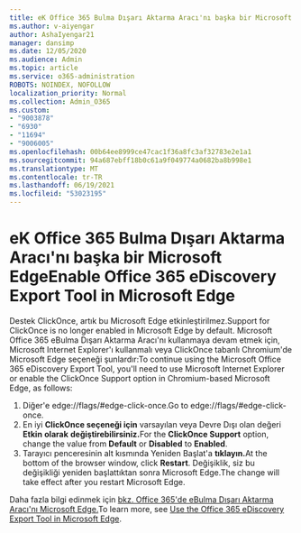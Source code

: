 ```yaml
---
title: eK Office 365 Bulma Dışarı Aktarma Aracı'nı başka bir Microsoft Edge
ms.author: v-aiyengar
author: AshaIyengar21
manager: dansimp
ms.date: 12/05/2020
ms.audience: Admin
ms.topic: article
ms.service: o365-administration
ROBOTS: NOINDEX, NOFOLLOW
localization_priority: Normal
ms.collection: Admin_O365
ms.custom:
- "9003878"
- "6930"
- "11694"
- "9006005"
ms.openlocfilehash: 00b64ee8999ce47cac1f36a8fc3af32783e2e1a1
ms.sourcegitcommit: 94a687ebff18b0c61a9f049774a0682ba8b998e1
ms.translationtype: MT
ms.contentlocale: tr-TR
ms.lasthandoff: 06/19/2021
ms.locfileid: "53023195"
---
```

# <a name="enable-office-365-ediscovery-export-tool-in-microsoft-edge"></a><span data-ttu-id="2e470-102">eK Office 365 Bulma Dışarı Aktarma Aracı'nı başka bir Microsoft Edge</span><span class="sxs-lookup"><span data-stu-id="2e470-102">Enable Office 365 eDiscovery Export Tool in Microsoft Edge</span></span>

<span data-ttu-id="2e470-103">Destek ClickOnce, artık bu Microsoft Edge etkinleştirilmez.</span><span class="sxs-lookup"><span data-stu-id="2e470-103">Support for ClickOnce is no longer enabled in Microsoft Edge by default.</span></span> <span data-ttu-id="2e470-104">Microsoft Office 365 eBulma Dışarı Aktarma Aracı'nı kullanmaya devam etmek için, Microsoft Internet Explorer'ı kullanmalı veya ClickOnce tabanlı Chromium'de Microsoft Edge seçeneği şunlardır:</span><span class="sxs-lookup"><span data-stu-id="2e470-104">To continue using the Microsoft Office 365 eDiscovery Export Tool, you'll need to use Microsoft Internet Explorer or enable the ClickOnce Support option in Chromium-based Microsoft Edge, as follows:</span></span>

1. <span data-ttu-id="2e470-105">Diğer'e edge://flags/#edge-click-once.</span><span class="sxs-lookup"><span data-stu-id="2e470-105">Go to edge://flags/#edge-click-once.</span></span>
1. <span data-ttu-id="2e470-106">En iyi **ClickOnce seçeneği için** varsayılan veya Devre Dışı olan değeri **Etkin** **olarak** **değiştirebilirsiniz.**</span><span class="sxs-lookup"><span data-stu-id="2e470-106">For the **ClickOnce Support** option, change the value from **Default** or **Disabled** to **Enabled**.</span></span>
1. <span data-ttu-id="2e470-107">Tarayıcı penceresinin alt kısmında Yeniden Başlat'a **tıklayın.**</span><span class="sxs-lookup"><span data-stu-id="2e470-107">At the bottom of the browser window, click **Restart**.</span></span> <span data-ttu-id="2e470-108">Değişiklik, siz bu değişikliği yeniden başlattıktan sonra Microsoft Edge.</span><span class="sxs-lookup"><span data-stu-id="2e470-108">The change will take effect after you restart Microsoft Edge.</span></span>

<span data-ttu-id="2e470-109">Daha fazla bilgi edinmek için [bkz. Office 365'de eBulma Dışarı Aktarma Aracı'nı Microsoft Edge.](https://go.microsoft.com/fwlink/?linkid=2111611)</span><span class="sxs-lookup"><span data-stu-id="2e470-109">To learn more, see [Use the Office 365 eDiscovery Export Tool in Microsoft Edge](https://go.microsoft.com/fwlink/?linkid=2111611).</span></span>
